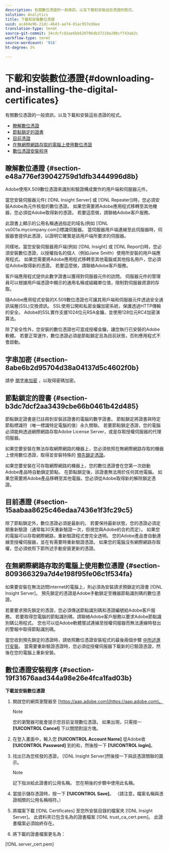 ```yaml
---
description: 有關數位憑證的一般資訊，以及下載和安裝這些憑證的程式。
solution: Analytics
title: 下載和安裝數位憑證
uuid: ac484e96-21dc-4643-ae74-01ac957e30ee
translation-type: tm+mt
source-git-commit: 34cdcfc83ae6bb620706db37228e200cff43ab2c
workflow-type: tm+mt
source-wordcount: '916'
ht-degree: 3%

---
```



# 下載和安裝數位憑證{#downloading-and-installing-the-digital-certificates}

有關數位憑證的一般資訊，以及下載和安裝這些憑證的程式。

* [瞭解數位憑證](../../../../../home/c-inst-svr/c-install-ins-svr/t-install-proc-inst-svr-dpu/c-dnld-dgtl-cert/c-dnld-dgtl-cert.md#section-e48a776ef39042759d1dfb3444996d8b)
* [節點鎖定的證書](../../../../../home/c-inst-svr/c-install-ins-svr/t-install-proc-inst-svr-dpu/c-dnld-dgtl-cert/c-dnld-dgtl-cert.md#section-b3dc7dcf2aa3439cbe66b0461b42d485)
* [目前憑證](../../../../../home/c-inst-svr/c-install-ins-svr/t-install-proc-inst-svr-dpu/c-dnld-dgtl-cert/c-dnld-dgtl-cert.md#section-15aabaa8625c46edaa7436e1f3fc29c5)
* [在無網際網路存取的電腦上使用數位憑證](../../../../../home/c-inst-svr/c-install-ins-svr/t-install-proc-inst-svr-dpu/c-dnld-dgtl-cert/c-dnld-dgtl-cert.md#section-809366329a7d4e198f95fe06c1f534fa)
* [數位憑證安裝程序](../../../../../home/c-inst-svr/c-install-ins-svr/t-install-proc-inst-svr-dpu/c-dnld-dgtl-cert/c-dnld-dgtl-cert.md#section-19f31676aad344a98e26e4fca1fad03b)

## 瞭解數位憑證 {#section-e48a776ef39042759d1dfb3444996d8b}

Adobe使用X.509數位憑證來識別和驗證構成實作的用戶端和伺服器元件。

當您安裝伺服器元件( [!DNL Insight Server] 或 [!DNL Repeater])時，您必須安裝Adobe為元件核發的數位憑證。 如果您需要將Adobe應用程式移轉至其他機器，您必須從Adobe取得新的憑證。 若要這麼做，請聯絡Adobe客戶服務。

此證書上顯示的公用名稱通過指定的域名(例如 [!DNL vs001a.mycompany.com])標識伺服器。 當伺服器用戶端連線至此伺服器時，伺服器會提供此憑證，以證明它確實是該用戶端所要求的伺服器。

同樣地，當您安裝伺服器用戶端(例如 [!DNL Insight] 或 [!DNL Report])時，您必須安裝數位憑證，以授權指名的個人（例如Jane Smith）使用所安裝的用戶端應用程式。 如果您需要將Adobe應用程式移轉至其他電腦或其他指名用戶，您必須從Adobe取得新的憑證。 若要這麼做，請聯絡Adobe客戶服務。

客戶端應用程式提供此數字證書以獲得對伺服器元件的訪問。 伺服器元件的管理員可以根據用戶端憑證中顯示的通用名稱或組織單位值，限制對伺服器資源的存取。

隨Adobe應用程式安裝的X.509數位憑證也可讓其用戶端和伺服器元件透過安全通訊端層(SSL)交換資訊。 SSL使用公開和私密金鑰加密系統，保護透過HTTP傳輸的安全。 Adobe的SSL實作支援1024位元RSA金鑰，並使用128位元RC4加密演算法。

除了安全性外，您安裝的數位憑證也可當成授權金鑰，讓您執行已安裝的Adobe軟體。 若要正常運作，數位憑證必須是節點鎖定且為目前狀態，否則應用程式不會啟動。

## 字串加密 {#section-8abe6b2d95704d38a04137d5c4602f0b}

請參 [閱字串加密](../../../../../home/c-inst-svr/c-install-ins-svr/t-install-proc-inst-svr-dpu/c-dnld-dgtl-cert/string-encryption.md#concept-35da0b53650a4d7e82b240ad27f6d45a) ，以取得密碼加密。

## 節點鎖定的證書 {#section-b3dc7dcf2aa3439cbe66b0461b42d485}

節點鎖定證書是已註冊到安裝該證書的電腦的數字證書。 節點鎖定將證書與特定節點標識符（唯一標識特定電腦的值）永久關聯。 若要節點鎖定憑證，您的電腦必須能夠透過網際網路存取Adobe License Server，或是存取授權伺服器的代理伺服器。

如果您要安裝在無法存取網際網路的機器上，您必須依照在無網際網路存取的機器上使用數位憑證，取得並安裝特殊的 [預先鎖定憑證](../../../../../home/c-inst-svr/c-install-ins-svr/t-install-proc-inst-svr-dpu/c-dnld-dgtl-cert/c-dnld-dgtl-cert.md#section-809366329a7d4e198f95fe06c1f534fa)。

如果您要安裝在可存取網際網路的機器上，您的數位憑證會在您第一次啟動Adobe產品時自動鎖定節點。 在節點鎖定後，該證書無法用於任何其他電腦。 如果您需要將Adobe產品移轉至其他電腦，您必須從Adobe取得新的解除鎖定憑證。

## 目前憑證 {#section-15aabaa8625c46edaa7436e1f3fc29c5}

除了節點鎖定外，數位憑證必須是最新的。 若要保持最新狀態，您的憑證必須定期重新驗證（通常每30天重新驗證一次，但視您與Adobe的合約而定）。 如果您的電腦可以存取網際網路，重新驗證程式會完全透明。 您的Adobe產品會自動連線至授權伺服器，並在有需要時重新驗證憑證。 如果您的電腦沒有網際網路存取權，您必須依照下節所述手動安裝更新的憑證。

## 在無網際網路存取的電腦上使用數位憑證 {#section-809366329a7d4e198f95fe06c1f534fa}

如果要安裝在無法訪問Internet的電腦上，則必須為安裝請求預鎖定的證書 [!DNL Insight Server]。 預先鎖定的憑證是Adobe手動鎖定至機器節點識別碼的數位憑證。

若要要求預先鎖定的憑證，您必須傳送節點識別碼和憑證編號給Adobe客戶服務。 若要取得您電腦的節點識別碼，請聯絡Adobe客戶服務以要求Adobe節點識別碼公用程式。 您也可以從Adobe軟體嘗試連線至授權伺服器而無法連線時發出的警報中取得節點識別碼。

當您收到預先鎖定的憑證時，請依照數位憑證安裝程式的最後兩個步驟 [中所述進行安裝](../../../../../home/c-inst-svr/c-install-ins-svr/t-install-proc-inst-svr-dpu/c-dnld-dgtl-cert/c-dnld-dgtl-cert.md#section-19f31676aad344a98e26e4fca1fad03b)。 當需要重新驗證憑證時，您必須從授權伺服器下載新的已驗證憑證，然後在您的電腦上重新安裝。

## 數位憑證安裝程序 {#section-19f31676aad344a98e26e4fca1fad03b}

**下載並安裝數位憑證**

1. 開啟您的網頁瀏覽器至 [https://aap.adobe.com](https://aap.adobe.com)。

   >[!NOTE]
   >
   >您的瀏覽器可能會提示您目前呈現數位憑證。 如果出現，只需按一 **[!UICONTROL Cancel]** 下以關閉對話方塊。

1. 在登入畫面中，輸入您 **[!UICONTROL Account Name]** 從Adobe收 **[!UICONTROL Password]** 到的和，然後按一下 **[!UICONTROL login]**。

1. 找出已為您核發的憑證， [!DNL Insight Server]然後按一下與該憑證關聯的圖示。

   >[!NOTE]
   >
   >記下指派給此證書的公用名稱。 您在稍後的步驟中使用此名稱。

1. 當提示儲存憑證時，按一下 **[!UICONTROL Save]**。 （請注意，檔案名稱與憑證相關的公用名稱相符。）
1. 將檔案下載 [!DNL Certificates] 至您所安裝目錄的檔案夾 [!DNL Insight Server]。 此資料夾已包含名為的證書檔案 [!DNL trust_ca_cert.pem]。 此證書檔案必須始終存在。

1. 將下載的證書檔案更名為：

[!DNL server_cert.pem]

